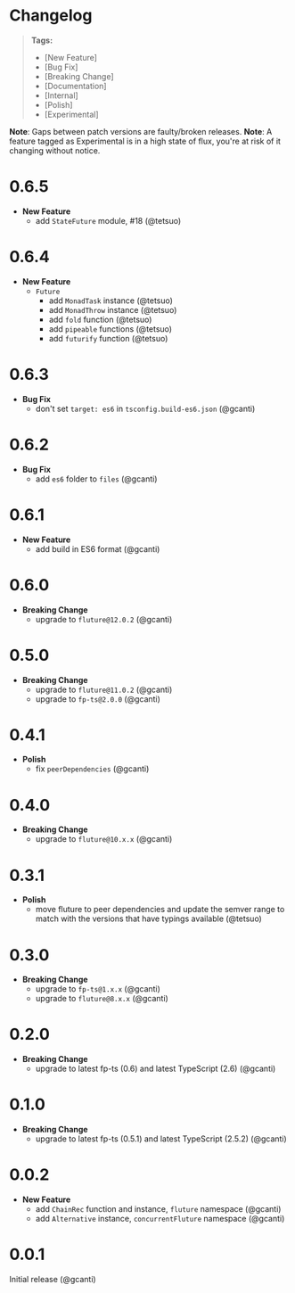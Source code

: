 # Changelog

> **Tags:**
>
> - [New Feature]
> - [Bug Fix]
> - [Breaking Change]
> - [Documentation]
> - [Internal]
> - [Polish]
> - [Experimental]

**Note**: Gaps between patch versions are faulty/broken releases. **Note**: A feature tagged as Experimental is in a
high state of flux, you're at risk of it changing without notice.

# 0.6.5

- **New Feature**
  - add `StateFuture` module, #18 (@tetsuo)

# 0.6.4

- **New Feature**
  - `Future`
    - add `MonadTask` instance (@tetsuo)
    - add `MonadThrow` instance (@tetsuo)
    - add `fold` function (@tetsuo)
    - add `pipeable` functions (@tetsuo)
    - add `futurify` function (@tetsuo)

# 0.6.3

- **Bug Fix**
  - don't set `target: es6` in `tsconfig.build-es6.json` (@gcanti)

# 0.6.2

- **Bug Fix**
  - add `es6` folder to `files` (@gcanti)

# 0.6.1

- **New Feature**
  - add build in ES6 format (@gcanti)

# 0.6.0

- **Breaking Change**
  - upgrade to `fluture@12.0.2` (@gcanti)

# 0.5.0

- **Breaking Change**
  - upgrade to `fluture@11.0.2` (@gcanti)
  - upgrade to `fp-ts@2.0.0` (@gcanti)

# 0.4.1

- **Polish**
  - fix `peerDependencies` (@gcanti)

# 0.4.0

- **Breaking Change**
  - upgrade to `fluture@10.x.x` (@gcanti)

# 0.3.1

- **Polish**
  - move fluture to peer dependencies and update the semver range to match with the versions that have typings available
    (@tetsuo)

# 0.3.0

- **Breaking Change**
  - upgrade to `fp-ts@1.x.x` (@gcanti)
  - upgrade to `fluture@8.x.x` (@gcanti)

# 0.2.0

- **Breaking Change**
  - upgrade to latest fp-ts (0.6) and latest TypeScript (2.6) (@gcanti)

# 0.1.0

- **Breaking Change**
  - upgrade to latest fp-ts (0.5.1) and latest TypeScript (2.5.2) (@gcanti)

# 0.0.2

- **New Feature**
  - add `ChainRec` function and instance, `fluture` namespace (@gcanti)
  - add `Alternative` instance, `concurrentFluture` namespace (@gcanti)

# 0.0.1

Initial release (@gcanti)
